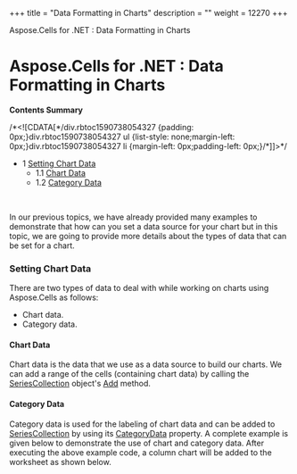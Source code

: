 +++
title = "Data Formatting in Charts" 
description = "" 
weight = 12270 
+++

Aspose.Cells for .NET : Data Formatting in Charts  

# Aspose.Cells for .NET : Data Formatting in Charts


**Contents Summary**

/\*<!\[CDATA\[\*/div.rbtoc1590738054327 {padding: 0px;}div.rbtoc1590738054327 ul {list-style: none;margin-left: 0px;}div.rbtoc1590738054327 li {margin-left: 0px;padding-left: 0px;}/\*\]\]>\*/

*   1 [Setting Chart Data](#DataFormattinginCharts-SettingChartData)
    *   1.1 [Chart Data](#DataFormattinginCharts-ChartData)
    *   1.2 [Category Data](#DataFormattinginCharts-CategoryData)

 

In our previous topics, we have already provided many examples to demonstrate that how can you set a data source for your chart but in this topic, we are going to provide more details about the types of data that can be set for a chart.

### Setting Chart Data

There are two types of data to deal with while working on charts using Aspose.Cells as follows:

*   Chart data.
*   Category data.

#### Chart Data

Chart data is the data that we use as a data source to build our charts. We can add a range of the cells (containing chart data) by calling the [SeriesCollection](https://apireference.aspose.com/cells/net/aspose.cells.charts/seriescollection) object's [Add](https://apireference.aspose.com/cells/net/aspose.cells.charts/seriescollection/methods/add) method.

#### Category Data

Category data is used for the labeling of chart data and can be added to [SeriesCollection](https://apireference.aspose.com/cells/net/aspose.cells.charts/seriescollection) by using its [CategoryData](https://apireference.aspose.com/cells/net/aspose.cells.charts/seriescollection/properties/categorydata) property. A complete example is given below to demonstrate the use of chart and category data. After executing the above example code, a column chart will be added to the worksheet as shown below.

